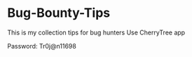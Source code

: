 # Bug-Bounty-Tips
This is my collection tips for bug hunters 
Use CherryTree app


Password: Tr0j@n11698
